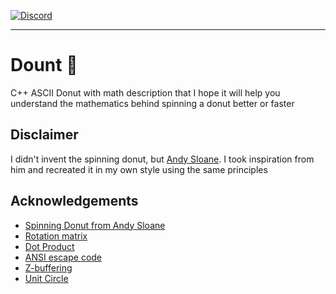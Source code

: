 [![Discord](https://img.shields.io/badge/Discord-Join-blue?logo=discord&logoColor=white)](https://discord.gg/Gtn9DN5UF5)

----

# Dount 🍩
C++ ASCII Donut with math description that I hope it will help you understand the mathematics behind spinning a donut better or faster

## Disclaimer
I didn't invent the spinning donut, but [Andy Sloane](https://github.com/a1k0n/). I took inspiration from him and recreated it in my own style using the same principles

## Acknowledgements
 - [Spinning Donut from Andy Sloane](https://www.a1k0n.net/2011/07/20/donut-math.html)
 - [Rotation matrix](https://www.cuemath.com/algebra/rotation-matrix/)
 - [Dot Product](https://www.cuemath.com/algebra/dot-product/)
 - [ANSI escape code](https://en.wikipedia.org/wiki/ANSI_escape_code)
 - [Z-buffering](https://en.wikipedia.org/wiki/Z-buffering)
 - [Unit Circle](https://www.mathsisfun.com/geometry/unit-circle.html)
